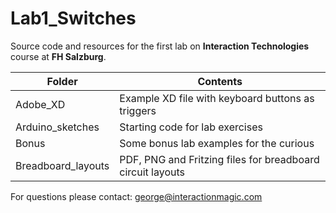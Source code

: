 # Lab1_Switches

Source code and resources for the first lab on **Interaction Technologies** course at **FH Salzburg**.

| Folder | Contents
| --- | --- |
| Adobe_XD | Example XD file with keyboard buttons as triggers |
| Arduino_sketches | Starting code for lab exercises |
| Bonus | Some bonus lab examples for the curious |
| Breadboard_layouts | PDF, PNG and Fritzing files for breadboard circuit layouts |

For questions please contact: george@interactionmagic.com 
